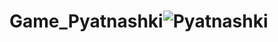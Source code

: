 # Game_Pyatnashki![Pyatnashki](https://github.com/Tobiko113/Game_Pyatnashki/assets/132660633/882b1baf-0e2d-415d-a46e-6ae72d1c0b83)
